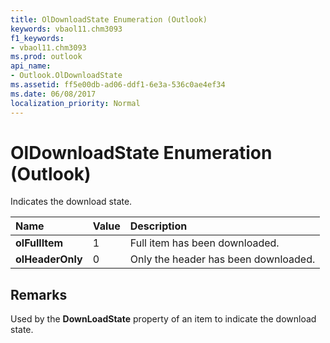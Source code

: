```yaml
---
title: OlDownloadState Enumeration (Outlook)
keywords: vbaol11.chm3093
f1_keywords:
- vbaol11.chm3093
ms.prod: outlook
api_name:
- Outlook.OlDownloadState
ms.assetid: ff5e00db-ad06-ddf1-6e3a-536c0ae4ef34
ms.date: 06/08/2017
localization_priority: Normal
---
```



# OlDownloadState Enumeration (Outlook)

Indicates the download state.



|Name|Value|Description|
|:-----|:-----|:-----|
| **olFullItem**|1|Full item has been downloaded.|
| **olHeaderOnly**|0|Only the header has been downloaded.|

## Remarks

Used by the  **DownLoadState** property of an item to indicate the download state.


